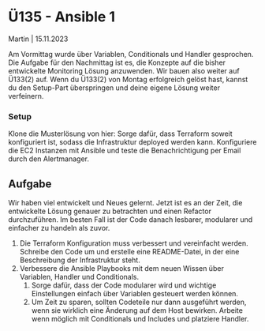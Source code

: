 
# Ü135 - Ansible 1

Martin | 15.11.2023

Am Vormittag wurde über Variablen, Conditionals und Handler gesprochen. Die Aufgabe für den Nachmittag ist es, die Konzepte auf die bisher entwickelte Monitoring Lösung anzuwenden. Wir bauen also weiter auf Ü133(2) auf.
Wenn du Ü133(2) von Montag erfolgreich gelöst hast, kannst du den Setup-Part überspringen und deine eigene Lösung weiter verfeinern.

### Setup

Klone die Musterlösung von hier:
Sorge dafür, dass Terraform soweit konfiguriert ist, sodass die Infrastruktur deployed werden kann. Konfiguriere die EC2 Instanzen mit Ansible und teste die Benachrichtigung per Email durch den Alertmanager.

## Aufgabe

Wir haben viel entwickelt und Neues gelernt. Jetzt ist es an der Zeit, die entwickelte Lösung genauer zu betrachten und einen Refactor durchzuführen. Im besten Fall ist der Code danach lesbarer, modularer und einfacher zu handeln als zuvor.

1. Die Terraform Konfiguration muss verbessert und vereinfacht werden. Schreibe den Code um und erstelle eine README-Datei, in der eine Beschreibung der Infrastruktur steht.
1. Verbessere die Ansible Playbooks mit dem neuen Wissen über Variablen, Handler und Conditionals.
    1. Sorge dafür, dass der Code modularer wird und wichtige Einstellungen einfach über Variablen gesteuert werden können.
    1. Um Zeit zu sparen, sollten Codeteile nur dann ausgeführt werden, wenn sie wirklich eine Änderung auf dem Host bewirken. Arbeite wenn möglich mit Conditionals und Includes und platziere Handler.
